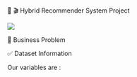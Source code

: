 :movie_camera: :clapper: Hybrid Recommender System Project

![](https://miro.medium.com/max/1132/1*N0-ikjPv4RUVvS-6KCgLPg.jpeg)


 :file_folder:  Business Problem
 



:white_check_mark:  Dataset Information



Our variables are :


